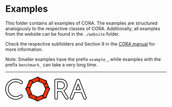 # Examples

This folder contains all examples of CORA.
The examples are structured analogously to the respective classes of CORA.
Additionally, all examples from the website can be found in the `./website` folder.

Check the respective subfolders and Section 9 in the <a target='_blank' href="https://cora.in.tum.de/manual">CORA manual</a> for more information.

Note: Smaller examples have the prefix `example_`, while examples with the prefix `benchmark_` can take a very long time.


<hr style="height: 1px;">

<img src="../app/images/coraLogo_readme.svg"/>